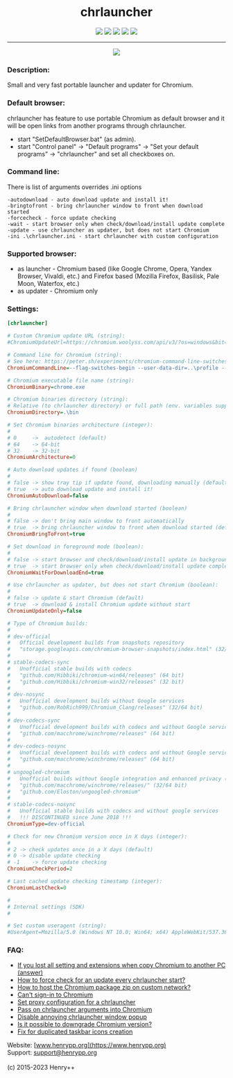 <h1 align="center">chrlauncher</h1>

<p align="center">
	<a href="https://github.com/henrypp/chrlauncher/releases"><img src="https://img.shields.io/github/v/release/henrypp/chrlauncher?style=flat-square&include_prereleases&label=version" /></a>
	<a href="https://github.com/henrypp/chrlauncher/releases"><img src="https://img.shields.io/github/downloads/henrypp/chrlauncher/total.svg?style=flat-square" /></a>
	<a href="https://github.com/henrypp/chrlauncher/issues"><img src="https://img.shields.io/github/issues-raw/henrypp/chrlauncher.svg?style=flat-square&label=issues" /></a>
	<a href="https://github.com/henrypp/chrlauncher/graphs/contributors"><img src="https://img.shields.io/github/contributors/henrypp/chrlauncher?style=flat-square" /></a>
	<a href="https://github.com/henrypp/chrlauncher/blob/master/LICENSE"><img src="https://img.shields.io/github/license/henrypp/chrlauncher?style=flat-square" /></a>
</p>

-------

<p align="center">
	<img src="https://www.henrypp.org/images/chrlauncher.png" />
</p>

### Description:
Small and very fast portable launcher and updater for Chromium.

### Default browser:
chrlauncher has feature to use portable Chromium as default browser and it will be open links from another programs through chrlauncher.
- start "SetDefaultBrowser.bat" (as admin).
- start "Control panel" -> "Default programs" -> "Set your default programs" -> "chrlauncher" and set all checkboxes on.

### Command line:
There is list of arguments overrides .ini options
~~~
-autodownload - auto download update and install it!
-bringtofront - bring chrlauncher window to front when download started
-forcecheck - force update checking
-wait - start browser only when check/download/install update complete
-update - use chrlauncher as updater, but does not start Chromium
-ini .\chrlauncher.ini - start chrlauncher with custom configuration
~~~

### Supported browser:
- as launcher - Chromium based (like Google Chrome, Opera, Yandex Browser, Vivaldi, etc.) and Firefox based (Mozilla Firefox, Basilisk, Pale Moon, Waterfox, etc.)
- as updater - Chromium only

### Settings:
~~~ini
[chrlauncher]

# Custom Chromium update URL (string):
#ChromiumUpdateUrl=https://chromium.woolyss.com/api/v3/?os=windows&bit=%d&type=%s&out=string

# Command line for Chromium (string):
# See here: https://peter.sh/experiments/chromium-command-line-switches/
ChromiumCommandLine=--flag-switches-begin --user-data-dir=..\profile --no-default-browser-check --flag-switches-end

# Chromium executable file name (string):
ChromiumBinary=chrome.exe

# Chromium binaries directory (string):
# Relative (to chrlauncher directory) or full path (env. variables supported).
ChromiumDirectory=.\bin

# Set Chromium binaries architecture (integer):
#
# 0		-> 	autodetect (default)
# 64	-> 64-bit
# 32	-> 32-bit
ChromiumArchitecture=0

# Auto download updates if found (boolean)
#
# false	-> show tray tip if update found, downloading manually (default)
# true	-> auto download update and install it!
ChromiumAutoDownload=false

# Bring chrlauncher window when download started (boolean)
#
# false	-> don't bring main window to front automatically
# true	-> bring chrlauncher window to front when download started (default)
ChromiumBringToFront=true

# Set download in foreground mode (boolean):
#
# false	-> start browser and check/download/install update in background
# true	-> start browser only when check/download/install update complete (default)
ChromiumWaitForDownloadEnd=true

# Use chrlauncher as updater, but does not start Chromium (boolean):
#
# false	-> update & start Chromium (default)
# true	-> download & install Chromium update without start
ChromiumUpdateOnly=false

# Type of Chromium builds:
#
# dev-official
#	Official development builds from snapshots repository
#	"storage.googleapis.com/chromium-browser-snapshots/index.html" (32/64 bit)
#
# stable-codecs-sync
#	Unofficial stable builds with codecs
#	"github.com/Hibbiki/chromium-win64/releases" (64 bit)
#	"github.com/Hibbiki/chromium-win32/releases" (32 bit)
#
# dev-nosync
#	Unofficial development builds without Google services
#	"github.com/RobRich999/Chromium_Clang/releases" (32/64 bit)
#
# dev-codecs-sync
#	Unofficial development builds with codecs and without Google services
#	"github.com/macchrome/winchrome/releases" (64 bit)
#
# dev-codecs-nosync
#	Unofficial development builds with codecs and without Google services
#	"github.com/macchrome/winchrome/releases" (64 bit)
#
# ungoogled-chromium
#	Unofficial builds without Google integration and enhanced privacy (based on Eloston project)
#	"github.com/macchrome/winchrome/releases/" (32/64 bit)
#	"github.com/Eloston/ungoogled-chromium"
#
# stable-codecs-nosync
#	Unofficial stable builds with codecs and without google services
#	!!! DISCONTINUED since June 2018 !!!
ChromiumType=dev-official

# Check for new Chromium version once in X days (integer):
#
# 2	-> check updates once in a X days (default)
# 0	-> disable update checking
# -1	-> force update checking
ChromiumCheckPeriod=2

# Last cached update checking timestamp (integer):
ChromiumLastCheck=0

#
# Internal settings (SDK)
#

# Set custom useragent (string):
#UserAgent=Mozilla/5.0 (Windows NT 10.0; Win64; x64) AppleWebKit/537.36 (KHTML, like Gecko) Chrome/97.0.0.0 Safari/537.36
~~~
### FAQ:
- [If you lost all setting and extensions when copy Chromium to another PC (answer)](https://github.com/henrypp/chrlauncher/issues/116#issuecomment-444426692)
- [How to force check for an update every chrlauncher start?](https://github.com/henrypp/chrlauncher/issues/92#issuecomment-343274418)
- [How to host the Chromium package zip on custom network?](https://github.com/henrypp/chrlauncher/issues/86)
- [Can't sign-in to Chromium](https://github.com/henrypp/chrlauncher/issues/115#issuecomment-444268533)
- [Set proxy configuration for a chrlauncher](https://github.com/henrypp/chrlauncher/issues/61#issuecomment-439295515)
- [Pass on chrlauncher arguments into Chromium](https://github.com/henrypp/chrlauncher/issues/76#issuecomment-312444105)
- [Disable annoying chrlauncher window popup](https://github.com/henrypp/chrlauncher/issues/96#issuecomment-439294915)
- [Is it possible to downgrade Chromium version?](https://github.com/henrypp/chrlauncher/issues/112#issuecomment-440940865)
- [Fix for duplicated taskbar icons creation](https://github.com/henrypp/chrlauncher/issues/49#issuecomment-289285155)

Website: [www.henrypp.org](https://www.henrypp.org)<br />
Support: support@henrypp.org<br />
<br />
(c) 2015-2023 Henry++
